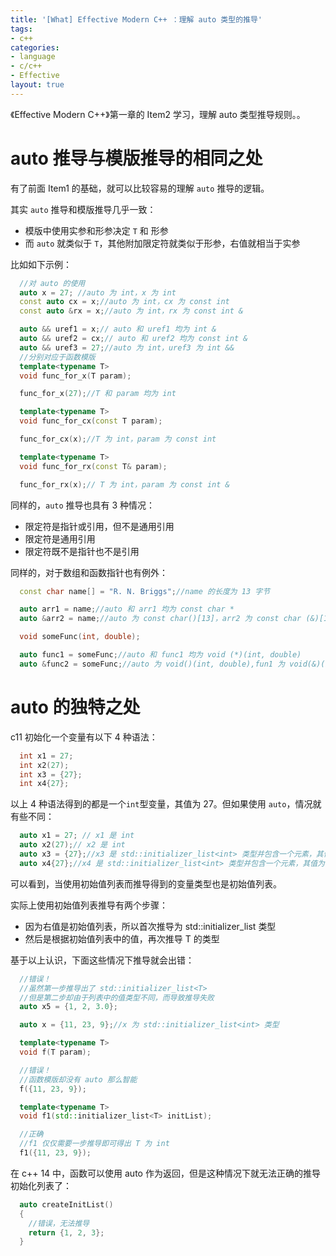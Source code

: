 ```yaml
---
title: '[What] Effective Modern C++ ：理解 auto 类型的推导'
tags: 
- c++
categories: 
- language
- c/c++
- Effective
layout: true
---
```


《Effective Modern C++》第一章的 Item2 学习，理解 auto 类型推导规则。。
<!--more-->
# auto 推导与模版推导的相同之处
有了前面 Item1 的基础，就可以比较容易的理解 `auto` 推导的逻辑。

其实 `auto` 推导和模版推导几乎一致：
- 模版中使用实参和形参决定 `T` 和 形参
- 而 `auto` 就类似于 `T`，其他附加限定符就类似于形参，右值就相当于实参

比如如下示例：
``` cpp
  //对 auto 的使用
  auto x = 27; //auto 为 int，x 为 int
  const auto cx = x;//auto 为 int，cx 为 const int
  const auto &rx = x;//auto 为 int，rx 为 const int &

  auto && uref1 = x;// auto 和 uref1 均为 int &
  auto && uref2 = cx;// auto 和 uref2 均为 const int &
  auto && uref3 = 27;//auto 为 int，uref3 为 int &&
  //分别对应于函数模版
  template<typename T>
  void func_for_x(T param);

  func_for_x(27);//T 和 param 均为 int

  template<typename T>
  void func_for_cx(const T param);

  func_for_cx(x);//T 为 int，param 为 const int

  template<typename T>
  void func_for_rx(const T& param);

  func_for_rx(x);// T 为 int，param 为 const int &
```

同样的，`auto` 推导也具有 3 种情况：
- 限定符是指针或引用，但不是通用引用
- 限定符是通用引用
- 限定符既不是指针也不是引用
  

同样的，对于数组和函数指针也有例外：
```cpp
  const char name[] = "R. N. Briggs";//name 的长度为 13 字节

  auto arr1 = name;//auto 和 arr1 均为 const char *
  auto &arr2 = name;//auto 为 const char()[13]，arr2 为 const char (&)[13]

  void someFunc(int, double);

  auto func1 = someFunc;//auto 和 func1 均为 void (*)(int, double)
  auto &func2 = someFunc;//auto 为 void()(int, double),fun1 为 void(&)(int, double)
```
# auto 的独特之处
c11 初始化一个变量有以下 4 种语法：
```cpp
  int x1 = 27;
  int x2(27);
  int x3 = {27};
  int x4{27};
```
以上 4 种语法得到的都是一个`int`型变量，其值为 27。但如果使用 `auto`，情况就有些不同：
``` cpp
  auto x1 = 27; // x1 是 int
  auto x2(27);// x2 是 int
  auto x3 = {27};//x3 是 std::initializer_list<int> 类型并包含一个元素，其值为 27
  auto x4{27};//x4 是 std::initializer_list<int> 类型并包含一个元素，其值为 27
```
可以看到，当使用初始值列表而推导得到的变量类型也是初始值列表。

实际上使用初始值列表推导有两个步骤：
- 因为右值是初始值列表，所以首次推导为 std::initializer_list<T> 类型
- 然后是根据初始值列表中的值，再次推导 T 的类型
  

基于以上认识，下面这些情况下推导就会出错：

``` cpp
  //错误！
  //虽然第一步推导出了 std::initializer_list<T>
  //但是第二步却由于列表中的值类型不同，而导致推导失败
  auto x5 = {1, 2, 3.0};

  auto x = {11, 23, 9};//x 为 std::initializer_list<int> 类型

  template<typename T>
  void f(T param);

  //错误！
  //函数模版却没有 auto 那么智能
  f({11, 23, 9});

  template<typename T>
  void f1(std::initializer_list<T> initList);

  //正确
  //f1 仅仅需要一步推导即可得出 T 为 int
  f1({11, 23, 9});
```

在 c++ 14 中，函数可以使用 auto 作为返回，但是这种情况下就无法正确的推导初始化列表了：
``` cpp
  auto createInitList()
  {
    //错误，无法推导
    return {1, 2, 3};
  }
```
